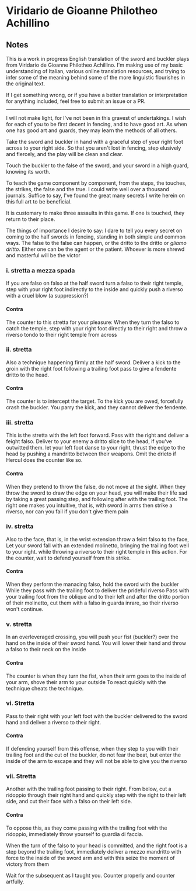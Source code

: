 # Viridario de Gioanne Philotheo Achillino

## Notes

This is a work in progress English translation of the sword and buckler plays from Viridario de Gioanne Philotheo Achillino. I'm making use of my basic understanding of Italian, various online translation resources, and trying to infer some of the meaning behind some of the more linguistic flourishes in the original text.

If I get something wrong, or if you have a better translation or interpretation for anything included, feel free to submit an issue or a PR.

---

I will not make light, for I've not been in this gravest of undertakings. I wish for each of you to be first decent in fencing, and to have good art. As when one has good art and guards, they may learn the methods of all others.

Take the sword and buckler in hand with a graceful step of your right foot across to your right side.
So that you aren't lost in fencing, step elusively and fiercely, and the play will be clean and clear.

Touch the buckler to the false of the sword,
and your sword in a high guard, knowing its worth.

To teach the game component by component, from the steps, the touches, the strikes, the false and the true. I could write well over a thousand journals. Suffice to say, I've found the great many secrets I write herein on this full art to be beneficial.

It is customary to make three assaults in this game. If one is touched, they return to their place.

The things of importance I desire to say: I dare to tell you every secret on coming to the half swords in fencing,
standing in both simple and common ways.
The false to the false can happen,
or the dritto to the dritto or _gliamo dritto_.
Either one can be the agent or the patient.
Whoever is more shrewd and masterful will be the victor

### i. stretta a mezza spada

If you are falso on falso at the half sword
turn a falso to their right temple,
step with your right foot indirectly to the inside and quickly push a riverso with a cruel blow (a suppression?)

#### Contra
The counter to this stretta for your pleasure:
When they turn the falso to catch the temple,
step with your right foot directly to their right and throw a riverso tondo to their right temple from across

### ii. stretta

Also a technique happening firmly at the half sword.
Deliver a kick to the groin with the right foot following a trailing foot pass
to give a fendente dritto to the head.

#### Contra

The counter is to intercept the target.
To the kick you are owed,
forcefully crash the buckler.
You parry the kick, and they cannot deliver the fendente.

### iii. stretta

This is the stretta with the left foot forward.
Pass with the right and deliver a feight falso.
Deliver to your enemy a dritto slice to the head, if you've outwitted them.
let your left foot danse to your right,
thrust the edge to the head by pushing a mandritto
between their weapons.
Omit the drieto if Hercul does
the counter like so.

#### Contra

When they pretend to throw the false, do not move at the sight. When they throw the sword to draw the edge on your head, you will make their life sad by taking a great passing step, and following after with the trailing foot. The right one makes you intuitive,
that is, with sword in arms then strike a riverso, nor can you fail if you don't give them pain

### iv. stretta

Also to the face, that is, in the wrist extension
throw a feint falso to the face,
Let your sword fall with an extended molinetto, bringing the trailing foot well to your right. while throwing a riverso to their right temple in this action. For the counter, wait to defend yourself from this strike.

#### Contra

When they perform the manacing falso,
hold the sword with the buckler
While they pass with the trailing foot
to deliver the prideful riverso
Pass with your trailing foot from the oblique and to their left
and after the dritto portion of their molinetto,
cut them with a falso in guarda inrare,
so their riverso won't continue.

### v. stretta

In an overleveraged crossing, you will push your fist (buckler?) over the hand on the inside of their sword hand.
You will lower their hand and throw a falso to their neck on the inside

#### Contra

The counter is when they turn the fist,
when their arm goes to the inside of your arm,
shove their arm to your outside
To react quickly with the technique cheats the technique.


### vi. Stretta

Pass to their right with your left foot with the buckler delivered to the sword hand and deliver a riverso to their right.

#### Contra

If defending yourself from this offense, when they step to you with their trailing foot and the cut of the buckler, do not fear the beat, but enter the inside of the arm to escape and they will not be able to give you the riverso

### vii. Stretta

Another with the trailing foot passing to their right. From below, cut a ridoppio through their right hand and quickly step with the right to their left side, and cut their face with a falso on their left side.
#### Contra

To oppose this, as they come passing with the trailing foot with the ridoppio, immediately throw yourself to guardia di faccia.

When the turn of the falso to your head is committed, and the right foot is a step beyond the trailing foot, immediately deliver a mezzo mandritto with force to the inside of the sword arm and with this seize the moment of victory from them

Wait for the subsequent as I taught you. Counter properly and counter artfully.